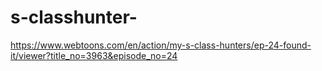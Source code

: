 # s-classhunter-
https://www.webtoons.com/en/action/my-s-class-hunters/ep-24-found-it/viewer?title_no=3963&episode_no=24
